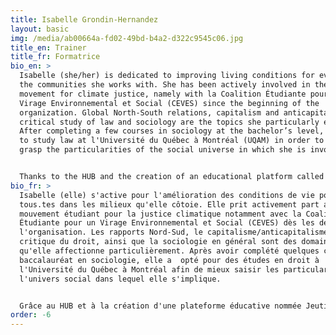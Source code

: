 ```yaml
---
title: Isabelle Grondin-Hernandez
layout: basic
img: /media/ab00664a-fd02-49bd-b4a2-d322c9545c06.jpg
title_en: Trainer
title_fr: Formatrice
bio_en: >
  Isabelle (she/her) is dedicated to improving living conditions for everyone in
  the communities she works with. She has been actively involved in the student
  movement for climate justice, namely with la Coalition Étudiante pour un
  Virage Environnemental et Social (CEVES) since the beginning of the
  organization. Global North-South relations, capitalism and anticapitalism, the
  critical study of law and sociology are the topics she particularly enjoys.
  After completing a few courses in sociology at the bachelor’s level, she opted
  to study law at l'Université du Québec à Montréal (UQAM) in order to better
  grasp the particularities of the social universe in which she is involved. 


  Thanks to the HUB and the creation of an educational platform called Jeutisc on which she is working, Isabelle wishes to democratize access to knowledge that promotes social justice.
bio_fr: >
  Isabelle (elle) s'active pour l'amélioration des conditions de vie pour
  tous.tes dans les milieux qu'elle côtoie. Elle prit activement part au
  mouvement étudiant pour la justice climatique notamment avec la Coalition
  Étudiante pour un Virage Environnemental et Social (CEVES) dès les débuts de
  l'organisation. Les rapports Nord-Sud, le capitalisme/anticapitalisme, l'étude
  critique du droit, ainsi que la sociologie en général sont des domaines
  qu'elle affectionne particulièrement. Après avoir complété quelques cours au
  baccalauréat en sociologie, elle a  opté pour des études en droit à
  l'Université du Québec à Montréal afin de mieux saisir les particularités de
  l'univers social dans lequel elle s'implique.


  Grâce au HUB et à la création d'une plateforme éducative nommée Jeutisc sur laquelle elle travaille, Isabelle souhaite démocratiser l'accès aux savoirs porteurs de justice sociale.
order: -6
---
```

